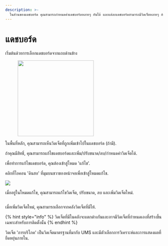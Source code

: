 ```yaml
---
description: >-
  ในส่วนของแดชบอร์ด คุณสามารถกำหนดค่าแดชบอร์ดหลายๆ อันได้ และแต่ละแดชบอร์ดสามารถมีวิดเจ็ตหลายๆ อันได้
---
```


# แดชบอร์ด

เริ่มต้นด้วยการเลือกแดชบอร์ดจากแถบด้านข้าง

<div align="left"><figure><img src="../../.gitbook/assets/image (5).png" alt="" width="243"><figcaption></figcaption></figure></div>

ในพื้นที่หลัก, คุณสามารถเห็นวิดเจ็ตที่ถูกเพิ่มเข้าไปในแดชบอร์ด (ถ้ามี).

ถ้าคุณมีสิทธิ์, คุณสามารถแก้ไขแดชบอร์ดและเพิ่ม/ปรับขนาด/ลบ/กำหนดค่าวิดเจ็ตได้.

เพื่อทำการแก้ไขแดชบอร์ด, คุณต้องเข้าสู่โหมด 'แก้ไข'.

คลิกที่ไอคอน 'ดินสอ' ที่มุมบนขวาของหน้าจอเพื่อเข้าสู่โหมดแก้ไข.

![](<../../.gitbook/assets/image (6).png>)



เมื่ออยู่ในโหมดแก้ไข, คุณสามารถแก้ไขวิดเจ็ต, ปรับขนาด, ลบ และเพิ่มวิดเจ็ตใหม่.

<figure><img src="../../.gitbook/assets/image (7).png" alt=""><figcaption></figcaption></figure>

เมื่อเพิ่มวิดเจ็ตใหม่, คุณสามารถเลือกจากคลังวิดเจ็ตที่มีให้.

{% hint style="info" %}
วิดเจ็ตที่มีในคลังจะแตกต่างกันและอาจมีวิดเจ็ตที่กำหนดเองที่สร้างขึ้นเฉพาะสำหรับการติดตั้งนั้น
{% endhint %}

วิดเจ็ต 'การบริโภค' เป็นวิดเจ็ตมาตรฐานที่มากับ UMS และมีตัวเลือกการวิเคราะห์และการแสดงผลที่ยืดหยุ่นภายใน.

<figure><img src="../../.gitbook/assets/image (8).png" alt=""><figcaption></figcaption></figure>